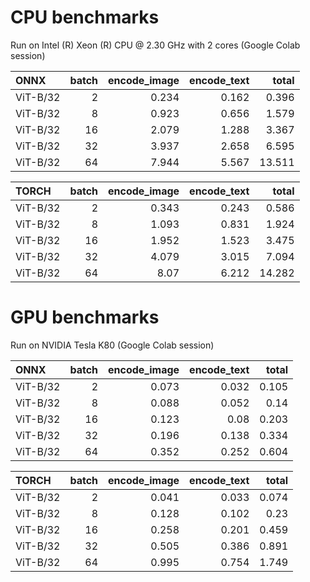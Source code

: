 # CPU benchmarks
Run on Intel (R) Xeon (R) CPU @ 2.30 GHz with 2 cores (Google Colab session)

| ONNX     |   batch |   encode_image |   encode_text |   total |
|:---------|--------:|---------------:|--------------:|--------:|
| ViT-B/32 |       2 |          0.234 |         0.162 |   0.396 |
| ViT-B/32 |       8 |          0.923 |         0.656 |   1.579 |
| ViT-B/32 |      16 |          2.079 |         1.288 |   3.367 |
| ViT-B/32 |      32 |          3.937 |         2.658 |   6.595 |
| ViT-B/32 |      64 |          7.944 |         5.567 |  13.511 |

| TORCH    |   batch |   encode_image |   encode_text |   total |
|:---------|--------:|---------------:|--------------:|--------:|
| ViT-B/32 |       2 |          0.343 |         0.243 |   0.586 |
| ViT-B/32 |       8 |          1.093 |         0.831 |   1.924 |
| ViT-B/32 |      16 |          1.952 |         1.523 |   3.475 |
| ViT-B/32 |      32 |          4.079 |         3.015 |   7.094 |
| ViT-B/32 |      64 |          8.07  |         6.212 |  14.282 |

# GPU benchmarks
Run on NVIDIA Tesla K80 (Google Colab session)

| ONNX     |   batch |   encode_image |   encode_text |  total |
|:---------|--------:|---------------:|--------------:|----------:|
| ViT-B/32 |       2 |          0.073 |         0.032 |     0.105 |
| ViT-B/32 |       8 |          0.088 |         0.052 |     0.14  |
| ViT-B/32 |      16 |          0.123 |         0.08  |     0.203 |
| ViT-B/32 |      32 |          0.196 |         0.138 |     0.334 |
| ViT-B/32 |      64 |          0.352 |         0.252 |     0.604 |

| TORCH    |   batch |   encode_image |   encode_text |  total |
|:---------|--------:|---------------:|--------------:|----------:|
| ViT-B/32 |       2 |          0.041 |         0.033 |     0.074 |
| ViT-B/32 |       8 |          0.128 |         0.102 |     0.23  |
| ViT-B/32 |      16 |          0.258 |         0.201 |     0.459 |
| ViT-B/32 |      32 |          0.505 |         0.386 |     0.891 |
| ViT-B/32 |      64 |          0.995 |         0.754 |     1.749 |
